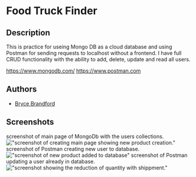 # Food Truck Finder

## Description

This is practice for useing Mongo DB as a cloud database and using Postman for sending requests to localhost without a frontend. I have full CRUD functionality with the ability to add, delete, update and read all users.  

https://www.mongodb.com/
https://www.postman.com


## Authors
- [Bryce Brandford](https://github.com/BBrandford11)



## Screenshots
screenshot of main page of MongoDb with the users collections.
!["screenshot of creating main page showing new product creation."](https://github.com/BBrandford11/mongoDB_practice/blob/master/photos/mongo.png?raw=true)
screenshot of Postman creating new user to database.
!["screenshot of new product added to database"](https://github.com/BBrandford11/mongoDB_practice/blob/master/photos/Screenshot%202022-06-06%20160844.png?raw=true)
screenshot of Postman updating a user already in database.
!["screenshot showing the reduction of quantity with shippment."](https://github.com/BBrandford11/mongoDB_practice/blob/master/photos/Screenshot%202022-06-06%20160754.png?raw=true)


